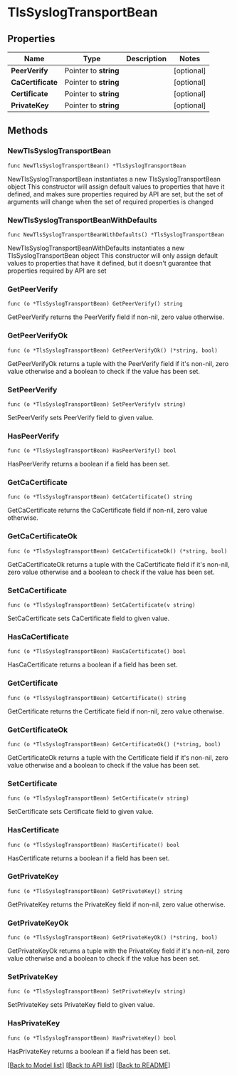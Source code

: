 # TlsSyslogTransportBean

## Properties

Name | Type | Description | Notes
------------ | ------------- | ------------- | -------------
**PeerVerify** | Pointer to **string** |  | [optional] 
**CaCertificate** | Pointer to **string** |  | [optional] 
**Certificate** | Pointer to **string** |  | [optional] 
**PrivateKey** | Pointer to **string** |  | [optional] 

## Methods

### NewTlsSyslogTransportBean

`func NewTlsSyslogTransportBean() *TlsSyslogTransportBean`

NewTlsSyslogTransportBean instantiates a new TlsSyslogTransportBean object
This constructor will assign default values to properties that have it defined,
and makes sure properties required by API are set, but the set of arguments
will change when the set of required properties is changed

### NewTlsSyslogTransportBeanWithDefaults

`func NewTlsSyslogTransportBeanWithDefaults() *TlsSyslogTransportBean`

NewTlsSyslogTransportBeanWithDefaults instantiates a new TlsSyslogTransportBean object
This constructor will only assign default values to properties that have it defined,
but it doesn't guarantee that properties required by API are set

### GetPeerVerify

`func (o *TlsSyslogTransportBean) GetPeerVerify() string`

GetPeerVerify returns the PeerVerify field if non-nil, zero value otherwise.

### GetPeerVerifyOk

`func (o *TlsSyslogTransportBean) GetPeerVerifyOk() (*string, bool)`

GetPeerVerifyOk returns a tuple with the PeerVerify field if it's non-nil, zero value otherwise
and a boolean to check if the value has been set.

### SetPeerVerify

`func (o *TlsSyslogTransportBean) SetPeerVerify(v string)`

SetPeerVerify sets PeerVerify field to given value.

### HasPeerVerify

`func (o *TlsSyslogTransportBean) HasPeerVerify() bool`

HasPeerVerify returns a boolean if a field has been set.

### GetCaCertificate

`func (o *TlsSyslogTransportBean) GetCaCertificate() string`

GetCaCertificate returns the CaCertificate field if non-nil, zero value otherwise.

### GetCaCertificateOk

`func (o *TlsSyslogTransportBean) GetCaCertificateOk() (*string, bool)`

GetCaCertificateOk returns a tuple with the CaCertificate field if it's non-nil, zero value otherwise
and a boolean to check if the value has been set.

### SetCaCertificate

`func (o *TlsSyslogTransportBean) SetCaCertificate(v string)`

SetCaCertificate sets CaCertificate field to given value.

### HasCaCertificate

`func (o *TlsSyslogTransportBean) HasCaCertificate() bool`

HasCaCertificate returns a boolean if a field has been set.

### GetCertificate

`func (o *TlsSyslogTransportBean) GetCertificate() string`

GetCertificate returns the Certificate field if non-nil, zero value otherwise.

### GetCertificateOk

`func (o *TlsSyslogTransportBean) GetCertificateOk() (*string, bool)`

GetCertificateOk returns a tuple with the Certificate field if it's non-nil, zero value otherwise
and a boolean to check if the value has been set.

### SetCertificate

`func (o *TlsSyslogTransportBean) SetCertificate(v string)`

SetCertificate sets Certificate field to given value.

### HasCertificate

`func (o *TlsSyslogTransportBean) HasCertificate() bool`

HasCertificate returns a boolean if a field has been set.

### GetPrivateKey

`func (o *TlsSyslogTransportBean) GetPrivateKey() string`

GetPrivateKey returns the PrivateKey field if non-nil, zero value otherwise.

### GetPrivateKeyOk

`func (o *TlsSyslogTransportBean) GetPrivateKeyOk() (*string, bool)`

GetPrivateKeyOk returns a tuple with the PrivateKey field if it's non-nil, zero value otherwise
and a boolean to check if the value has been set.

### SetPrivateKey

`func (o *TlsSyslogTransportBean) SetPrivateKey(v string)`

SetPrivateKey sets PrivateKey field to given value.

### HasPrivateKey

`func (o *TlsSyslogTransportBean) HasPrivateKey() bool`

HasPrivateKey returns a boolean if a field has been set.


[[Back to Model list]](../README.md#documentation-for-models) [[Back to API list]](../README.md#documentation-for-api-endpoints) [[Back to README]](../README.md)


